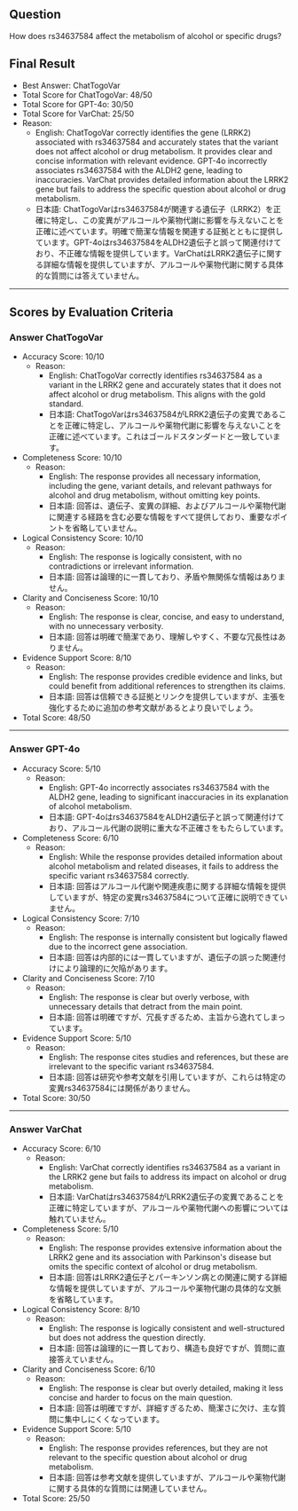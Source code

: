 ## Question

How does rs34637584 affect the metabolism of alcohol or specific drugs?

## Final Result

- Best Answer: ChatTogoVar
- Total Score for ChatTogoVar: 48/50
- Total Score for GPT-4o: 30/50
- Total Score for VarChat: 25/50
- Reason:
  - English: ChatTogoVar correctly identifies the gene (LRRK2) associated with rs34637584 and accurately states that the variant does not affect alcohol or drug metabolism. It provides clear and concise information with relevant evidence. GPT-4o incorrectly associates rs34637584 with the ALDH2 gene, leading to inaccuracies. VarChat provides detailed information about the LRRK2 gene but fails to address the specific question about alcohol or drug metabolism.
  - 日本語: ChatTogoVarはrs34637584が関連する遺伝子（LRRK2）を正確に特定し、この変異がアルコールや薬物代謝に影響を与えないことを正確に述べています。明確で簡潔な情報を関連する証拠とともに提供しています。GPT-4oはrs34637584をALDH2遺伝子と誤って関連付けており、不正確な情報を提供しています。VarChatはLRRK2遺伝子に関する詳細な情報を提供していますが、アルコールや薬物代謝に関する具体的な質問には答えていません。

---

## Scores by Evaluation Criteria

### Answer ChatTogoVar
- Accuracy Score: 10/10
  - Reason: 
    - English: ChatTogoVar correctly identifies rs34637584 as a variant in the LRRK2 gene and accurately states that it does not affect alcohol or drug metabolism. This aligns with the gold standard.
    - 日本語: ChatTogoVarはrs34637584がLRRK2遺伝子の変異であることを正確に特定し、アルコールや薬物代謝に影響を与えないことを正確に述べています。これはゴールドスタンダードと一致しています。
- Completeness Score: 10/10
  - Reason: 
    - English: The response provides all necessary information, including the gene, variant details, and relevant pathways for alcohol and drug metabolism, without omitting key points.
    - 日本語: 回答は、遺伝子、変異の詳細、およびアルコールや薬物代謝に関連する経路を含む必要な情報をすべて提供しており、重要なポイントを省略していません。
- Logical Consistency Score: 10/10
  - Reason: 
    - English: The response is logically consistent, with no contradictions or irrelevant information.
    - 日本語: 回答は論理的に一貫しており、矛盾や無関係な情報はありません。
- Clarity and Conciseness Score: 10/10
  - Reason: 
    - English: The response is clear, concise, and easy to understand, with no unnecessary verbosity.
    - 日本語: 回答は明確で簡潔であり、理解しやすく、不要な冗長性はありません。
- Evidence Support Score: 8/10
  - Reason: 
    - English: The response provides credible evidence and links, but could benefit from additional references to strengthen its claims.
    - 日本語: 回答は信頼できる証拠とリンクを提供していますが、主張を強化するために追加の参考文献があるとより良いでしょう。
- Total Score: 48/50

---

### Answer GPT-4o
- Accuracy Score: 5/10
  - Reason: 
    - English: GPT-4o incorrectly associates rs34637584 with the ALDH2 gene, leading to significant inaccuracies in its explanation of alcohol metabolism.
    - 日本語: GPT-4oはrs34637584をALDH2遺伝子と誤って関連付けており、アルコール代謝の説明に重大な不正確さをもたらしています。
- Completeness Score: 6/10
  - Reason: 
    - English: While the response provides detailed information about alcohol metabolism and related diseases, it fails to address the specific variant rs34637584 correctly.
    - 日本語: 回答はアルコール代謝や関連疾患に関する詳細な情報を提供していますが、特定の変異rs34637584について正確に説明できていません。
- Logical Consistency Score: 7/10
  - Reason: 
    - English: The response is internally consistent but logically flawed due to the incorrect gene association.
    - 日本語: 回答は内部的には一貫していますが、遺伝子の誤った関連付けにより論理的に欠陥があります。
- Clarity and Conciseness Score: 7/10
  - Reason: 
    - English: The response is clear but overly verbose, with unnecessary details that detract from the main point.
    - 日本語: 回答は明確ですが、冗長すぎるため、主旨から逸れてしまっています。
- Evidence Support Score: 5/10
  - Reason: 
    - English: The response cites studies and references, but these are irrelevant to the specific variant rs34637584.
    - 日本語: 回答は研究や参考文献を引用していますが、これらは特定の変異rs34637584には関係がありません。
- Total Score: 30/50

---

### Answer VarChat
- Accuracy Score: 6/10
  - Reason: 
    - English: VarChat correctly identifies rs34637584 as a variant in the LRRK2 gene but fails to address its impact on alcohol or drug metabolism.
    - 日本語: VarChatはrs34637584がLRRK2遺伝子の変異であることを正確に特定していますが、アルコールや薬物代謝への影響については触れていません。
- Completeness Score: 5/10
  - Reason: 
    - English: The response provides extensive information about the LRRK2 gene and its association with Parkinson's disease but omits the specific context of alcohol or drug metabolism.
    - 日本語: 回答はLRRK2遺伝子とパーキンソン病との関連に関する詳細な情報を提供していますが、アルコールや薬物代謝の具体的な文脈を省略しています。
- Logical Consistency Score: 8/10
  - Reason: 
    - English: The response is logically consistent and well-structured but does not address the question directly.
    - 日本語: 回答は論理的に一貫しており、構造も良好ですが、質問に直接答えていません。
- Clarity and Conciseness Score: 6/10
  - Reason: 
    - English: The response is clear but overly detailed, making it less concise and harder to focus on the main question.
    - 日本語: 回答は明確ですが、詳細すぎるため、簡潔さに欠け、主な質問に集中しにくくなっています。
- Evidence Support Score: 5/10
  - Reason: 
    - English: The response provides references, but they are not relevant to the specific question about alcohol or drug metabolism.
    - 日本語: 回答は参考文献を提供していますが、アルコールや薬物代謝に関する具体的な質問には関連していません。
- Total Score: 25/50